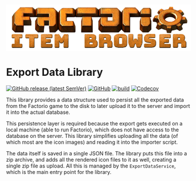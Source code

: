 ![Factorio Item Browser](https://raw.githubusercontent.com/factorio-item-browser/documentation/master/asset/image/logo.png) 

# Export Data Library

[![GitHub release (latest SemVer)](https://img.shields.io/github/v/release/factorio-item-browser/export-data)](https://github.com/factorio-item-browser/export-data/releases)
[![GitHub](https://img.shields.io/github/license/factorio-item-browser/export-data)](LICENSE.md)
[![build](https://img.shields.io/github/workflow/status/factorio-item-browser/export-data/CI?logo=github)](https://github.com/factorio-item-browser/export-data/actions)
[![Codecov](https://img.shields.io/codecov/c/gh/factorio-item-browser/export-data?logo=codecov)](https://codecov.io/gh/factorio-item-browser/export-data)

This library provides a data structure used to persist all the exported data from the Factorio game to the disk to later
upload it to the server and import it into the actual database. 

This persistence layer is required because the export gets executed on a local machine (able to run Factorio), which 
does not have access to the database on the server. This library simplifies uploading all the data (of which most are the 
icon images) and reading it into the importer script.  

The data itself is saved in a single JSON file. The library puts this file into a zip archive, and adds all the rendered
icon files to it as well, creating a single zip file as upload. All this is managed by the `ExportDataService`, which
is the main entry point for the library.

